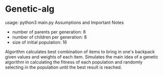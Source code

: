 # Genetic-alg

usage: python3 main.py
Assumptions and Important Notes
- number of parents per generation: 8
- number of children per generation: 8
- size of initial population: 16

Algorithm calculates best combination of items to bring in one's backpack given values and weights of each item. Simulates the main idea of a genetic algorithm in calculating the fitness of each population and randomly selecting in the population until the best result is reached.
